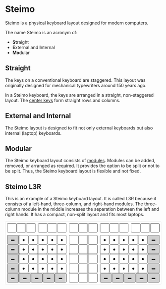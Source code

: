 # Steimo

Steimo is a physical keyboard layout designed for modern computers.

The name Steimo is an acronym of:
* **St**raight
* **E**xternal and **I**nternal
* **Mo**dular

## Straight

The keys on a conventional keyboard are staggered. This layout was originally designed for mechanical typewriters around 150 years ago.

In a Steimo keyboard, the keys are arranged in a straight, non-staggered layout. The [center keys](glossary.md#center-keys) form straight rows and columns.

## External and Internal

The Steimo layout is designed to fit not only external keyboards but also internal (laptop) keyboards.

## Modular

The Steimo keyboard layout consists of [modules](modules.md). Modules can be added, removed, or arranged as required. It provides the option to be split or not to be split. Thus, the Steimo keyboard layout is flexible and not fixed.

## Steimo L3R

This is an example of a Steimo keyboard layout. It is called L3R because it consists of a left-hand, three-column, and right-hand modules. The three-column module in the middle increases the separation between the left and right hands. It has a compact, non-split layout and fits most laptops.

![](images/modules-L3R.png)
